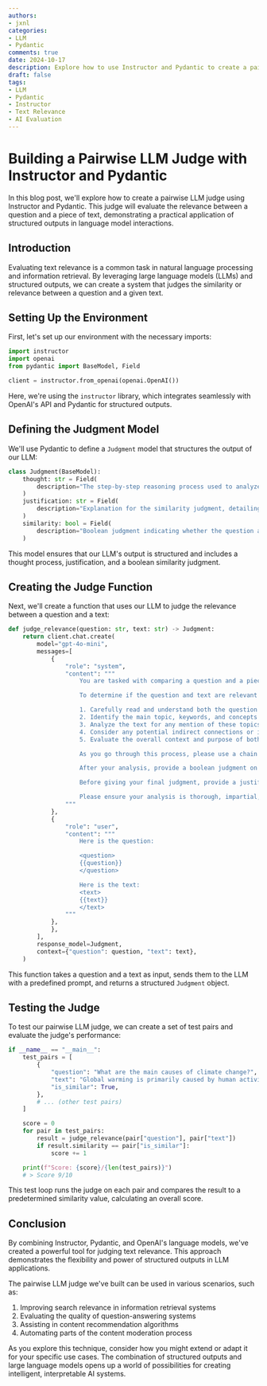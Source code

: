```yaml
---
authors:
- jxnl
categories:
- LLM
- Pydantic
comments: true
date: 2024-10-17
description: Explore how to use Instructor and Pydantic to create a pairwise LLM judge for evaluating text relevance.
draft: false
tags:
- LLM
- Pydantic
- Instructor
- Text Relevance
- AI Evaluation
---
```


# Building a Pairwise LLM Judge with Instructor and Pydantic

In this blog post, we'll explore how to create a pairwise LLM judge using Instructor and Pydantic. This judge will evaluate the relevance between a question and a piece of text, demonstrating a practical application of structured outputs in language model interactions.

## Introduction

Evaluating text relevance is a common task in natural language processing and information retrieval. By leveraging large language models (LLMs) and structured outputs, we can create a system that judges the similarity or relevance between a question and a given text.

## Setting Up the Environment

First, let's set up our environment with the necessary imports:

```python
import instructor
import openai
from pydantic import BaseModel, Field

client = instructor.from_openai(openai.OpenAI())
```

Here, we're using the `instructor` library, which integrates seamlessly with OpenAI's API and Pydantic for structured outputs.

## Defining the Judgment Model

We'll use Pydantic to define a `Judgment` model that structures the output of our LLM:

```python
class Judgment(BaseModel):
    thought: str = Field(
        description="The step-by-step reasoning process used to analyze the question and text"
    )
    justification: str = Field(
        description="Explanation for the similarity judgment, detailing key factors that led to the conclusion"
    )
    similarity: bool = Field(
        description="Boolean judgment indicating whether the question and text are similar or relevant (True) or not (False)"
    )
```

This model ensures that our LLM's output is structured and includes a thought process, justification, and a boolean similarity judgment.

## Creating the Judge Function

Next, we'll create a function that uses our LLM to judge the relevance between a question and a text:

```python
def judge_relevance(question: str, text: str) -> Judgment:
    return client.chat.create(
        model="gpt-4o-mini",
        messages=[
            {
                "role": "system",
                "content": """
                    You are tasked with comparing a question and a piece of text to determine if they are relevant to each other or similar in some way. Your goal is to analyze the content, context, and potential connections between the two.

                    To determine if the question and text are relevant or similar, please follow these steps:

                    1. Carefully read and understand both the question and the text.
                    2. Identify the main topic, keywords, and concepts in the question.
                    3. Analyze the text for any mention of these topics, keywords, or concepts.
                    4. Consider any potential indirect connections or implications that might link the question and text.
                    5. Evaluate the overall context and purpose of both the question and the text.

                    As you go through this process, please use a chain of thought approach. Write out your reasoning for each step inside <thought> tags.

                    After your analysis, provide a boolean judgment on whether the question and text are similar or relevant to each other. Use "true" if they are similar or relevant, and "false" if they are not.

                    Before giving your final judgment, provide a justification for your decision. Explain the key factors that led to your conclusion.

                    Please ensure your analysis is thorough, impartial, and based on the content provided.
                """
            },
            {
                "role": "user",
                "content": """
                    Here is the question:

                    <question>
                    {{question}}
                    </question>

                    Here is the text:
                    <text>
                    {{text}}
                    </text>
                """
            },
            },
        ],
        response_model=Judgment,
        context={"question": question, "text": text},
    )
```

This function takes a question and a text as input, sends them to the LLM with a predefined prompt, and returns a structured `Judgment` object.

## Testing the Judge

To test our pairwise LLM judge, we can create a set of test pairs and evaluate the judge's performance:

```python
if __name__ == "__main__":
    test_pairs = [
        {
            "question": "What are the main causes of climate change?",
            "text": "Global warming is primarily caused by human activities, such as burning fossil fuels, deforestation, and industrial processes. These activities release greenhouse gases into the atmosphere, trapping heat and leading to a rise in global temperatures.",
            "is_similar": True,
        },
        # ... (other test pairs)
    ]

    score = 0
    for pair in test_pairs:
        result = judge_relevance(pair["question"], pair["text"])
        if result.similarity == pair["is_similar"]:
            score += 1

    print(f"Score: {score}/{len(test_pairs)}")
    # > Score 9/10
```

This test loop runs the judge on each pair and compares the result to a predetermined similarity value, calculating an overall score.

## Conclusion

By combining Instructor, Pydantic, and OpenAI's language models, we've created a powerful tool for judging text relevance. This approach demonstrates the flexibility and power of structured outputs in LLM applications.

The pairwise LLM judge we've built can be used in various scenarios, such as:

1. Improving search relevance in information retrieval systems
2. Evaluating the quality of question-answering systems
3. Assisting in content recommendation algorithms
4. Automating parts of the content moderation process

As you explore this technique, consider how you might extend or adapt it for your specific use cases. The combination of structured outputs and large language models opens up a world of possibilities for creating intelligent, interpretable AI systems.
